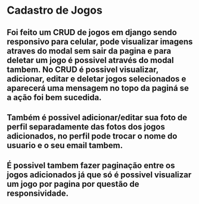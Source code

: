 # Cadastro de Jogos

## Foi feito um CRUD de jogos em django sendo responsivo para celular, pode visualizar imagens atraves do modal sem sair da pagina e para deletar um jogo é possivel através do modal tambem. No CRUD é possivel visualizar, adicionar, editar e deletar jogos selecionados e aparecerá uma mensagem no topo da paginá se a ação foi bem sucedida.

## Também é possivel adicionar/editar sua foto de perfil separadamente das fotos dos jogos adicionados, no perfil pode trocar o nome do usuario e o seu email tambem.

## É possivel tambem fazer paginação entre os jogos adicionados já que só é possivel visualizar um jogo por pagina por questão de responsividade.
